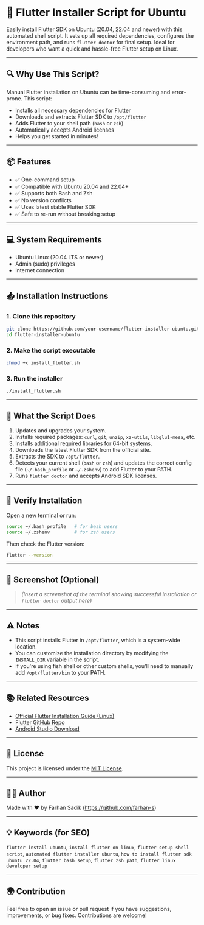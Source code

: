 # 🚀 Flutter Installer Script for Ubuntu

Easily install Flutter SDK on Ubuntu (20.04, 22.04 and newer) with this automated shell script. It sets up all required dependencies, configures the environment path, and runs `flutter doctor` for final setup. Ideal for developers who want a quick and hassle-free Flutter setup on Linux.

---

## 🔍 Why Use This Script?

Manual Flutter installation on Ubuntu can be time-consuming and error-prone. This script:

- Installs all necessary dependencies for Flutter
- Downloads and extracts Flutter SDK to `/opt/flutter`
- Adds Flutter to your shell path (`bash` or `zsh`)
- Automatically accepts Android licenses
- Helps you get started in minutes!

---

## 📦 Features

- ✅ One-command setup  
- ✅ Compatible with Ubuntu 20.04 and 22.04+  
- ✅ Supports both Bash and Zsh  
- ✅ No version conflicts  
- ✅ Uses latest stable Flutter SDK  
- ✅ Safe to re-run without breaking setup  

---

## 💻 System Requirements

- Ubuntu Linux (20.04 LTS or newer)
- Admin (sudo) privileges
- Internet connection

---

## 📥 Installation Instructions

### 1. Clone this repository

```bash
git clone https://github.com/your-username/flutter-installer-ubuntu.git
cd flutter-installer-ubuntu
````

### 2. Make the script executable

```bash
chmod +x install_flutter.sh
```

### 3. Run the installer

```bash
./install_flutter.sh
```

---

## 🔧 What the Script Does

1. Updates and upgrades your system.
2. Installs required packages: `curl`, `git`, `unzip`, `xz-utils`, `libglu1-mesa`, etc.
3. Installs additional required libraries for 64-bit systems.
4. Downloads the latest Flutter SDK from the official site.
5. Extracts the SDK to `/opt/flutter`.
6. Detects your current shell (`bash` or `zsh`) and updates the correct config file (`~/.bash_profile` or `~/.zshenv`) to add Flutter to your PATH.
7. Runs `flutter doctor` and accepts Android SDK licenses.

---

## 🧪 Verify Installation

Open a new terminal or run:

```bash
source ~/.bash_profile   # for bash users
source ~/.zshenv         # for zsh users
```

Then check the Flutter version:

```bash
flutter --version
```

---

## 📸 Screenshot (Optional)

> *(Insert a screenshot of the terminal showing successful installation or `flutter doctor` output here)*

---

## ⚠️ Notes

* This script installs Flutter in `/opt/flutter`, which is a system-wide location.
* You can customize the installation directory by modifying the `INSTALL_DIR` variable in the script.
* If you're using fish shell or other custom shells, you'll need to manually add `/opt/flutter/bin` to your PATH.

---

## 📚 Related Resources

* [Official Flutter Installation Guide (Linux)](https://docs.flutter.dev/get-started/install/linux)
* [Flutter GitHub Repo](https://github.com/flutter/flutter)
* [Android Studio Download](https://developer.android.com/studio)

---

## 📝 License

This project is licensed under the [MIT License](LICENSE).

---

## 👨‍💻 Author

Made with ❤️ by Farhan Sadik (https://github.com/farhan-s)

---

## 💡 Keywords (for SEO)

`flutter install ubuntu`, `install flutter on linux`, `flutter setup shell script`, `automated flutter installer ubuntu`, `how to install flutter sdk ubuntu 22.04`, `flutter bash setup`, `flutter zsh path`, `flutter linux developer setup`

---

## 🌍 Contribution

Feel free to open an issue or pull request if you have suggestions, improvements, or bug fixes. Contributions are welcome!


```

